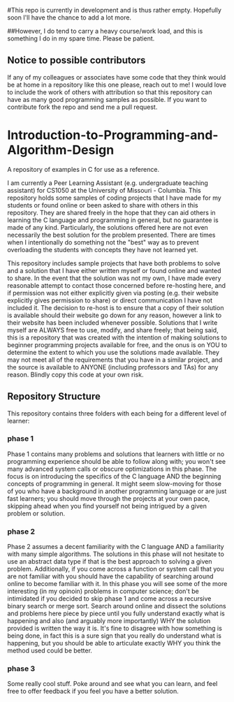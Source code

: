 #This repo is currently in development and is thus rather empty. Hopefully soon I'll have the chance to add a lot more.

##However, I do tend to carry a heavy course/work load, and this is something I do in my spare time. Please be patient.

## Notice to possible contributors
  If any of my colleagues or associates have some code that they think would be at home in a repository like this one please, reach out to me! I would love to include the work of others with attribution so that this repository can have as many good programming samples as possible. If you want to contribute fork the repo and send me a pull request.

# Introduction-to-Programming-and-Algorithm-Design
A repository of examples in C for use as a reference.

I am currently a Peer Learning Assistant (e.g. undergraduate teaching assistant) for CS1050 at the University of Missouri - Columbia. This repository holds some samples of coding projects that I have made for my students or found online or been asked to share with others in this repository. They are shared freely in the hope that they can aid others in learning the C language and programming in general, but no guarantee is made of any kind. Particularly, the solutions offered here are not even necessarily the best solution for the problem presented. There are times when I intentionally do something not the "best" way as to prevent overloading the students with concepts they have not learned yet.

This repository includes sample projects that have both problems to solve and a solution that I have either written myself or found online and wanted to share. In the event that the solution was not my own, I have made every reasonable attempt to contact those concerned before re-hosting here, and if permission was not either explicitly given via posting (e.g. their website explicitly gives permission to share) or direct communication I have not included it. The decision to re-host is to ensure that a copy of their solution is available should their website go down for any reason, however a link to their website has been included whenever possible. Solutions that I write myself are ALWAYS free to use, modify, and share freely; that being said, this is a repository that was created with the intention of making solutions to beginner programming projects available for free, and the onus is on YOU to determine the extent to which you use the solutions made available. They may not meet all of the requirements that you have in a similar project, and the source is available to ANYONE (including professors and TAs) for any reason. Blindly copy this code at your own risk.  


## Repository Structure

This repository contains three folders with each being for a different level of learner:

### phase 1
Phase 1 contains many problems and solutions that learners with little or no programming experience should be able to follow along with; you won't see many advanced system calls or obscure optimizations in this phase. The focus is on introducing the specifics of the C language AND the beginning concepts of programming in general. It might seem slow-moving for those of you who have a background in another programming language or are just fast learners; you should move through the projects at your own pace, skipping ahead when you find yourself not being intrigued by a given problem or solution.

### phase 2
Phase 2 assumes a decent familiarity with the C language AND a familiarity with many simple algorithms. The solutions in this phase will not hesitate to use an abstract data type if that is the best approach to solving a given problem. Additionally, if you come across a function or system call that you are not familiar with you should have the capability of searching around online to become familiar with it. In this phase you will see some of the more interesting (in my opinoin) problems in computer science; don't be intimidated if you decided to skip phase 1 and come across a recursive binary search or merge sort. Search around online and dissect the solutions and problems here piece by piece until you fully understand exactly what is happening and also (and arguably more importantly) WHY the solution provided is written the way it is. It's fine to disagree with how something is being done, in fact this is a sure sign that you really do understand what is happening, but you should be able to articulate exactly WHY you think the method used could be better.

### phase 3
Some really cool stuff. Poke around and see what you can learn, and feel free to offer feedback if you feel you have a better solution.  
